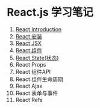 # React.js 学习笔记
1. [React Introduction](https://github.com/liyayun713/React/blob/master/lesson/React.md)
2. [React 安装](https://github.com/liyayun713/React/blob/master/lesson/Installation.md)
3. [React JSX](https://github.com/liyayun713/React/blob/master/lesson/JSX.md)
4. [React 组件](https://github.com/liyayun713/React/blob/master/lesson/Component.md)
5. [React State(状态)](https://github.com/liyayun713/React/blob/master/lesson/State.md)
6. React Props
7. React 组件API
8. React 组件生命周期
9. React Ajax
10. React 表单与事件
11. React Refs
